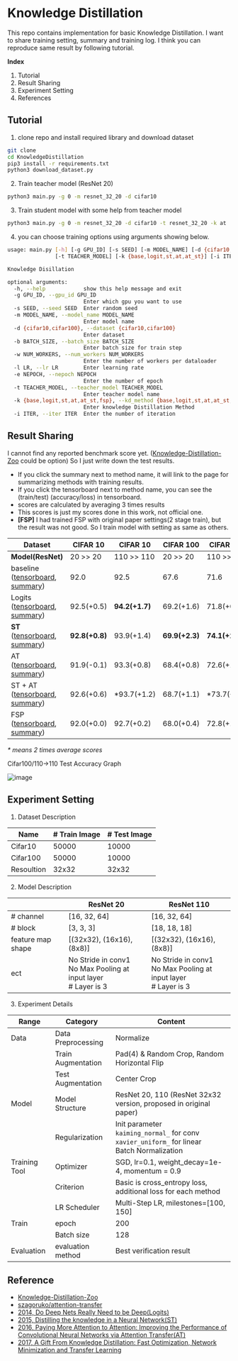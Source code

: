 # Knowledge Distillation
This repo contains implementation for basic Knowledge Distillation. I want to share training setting, summary and training log. I think you can reproduce same result by following tutorial. 



**Index**

1. Tutorial
2. Result Sharing
3. Experiment Setting
4. References



## Tutorial

1. clone repo and install required library and download dataset

```bash
git clone
cd KnowledgeDistillation
pip3 install -r requirements.txt
python3 download_dataset.py
```

2. Train teacher model (ResNet 20)

```bash
python3 main.py -g 0 -m resnet_32_20 -d cifar10
```

3. Train student model with some help from teacher model

```bash
python3 main.py -g 0 -m resnet_32_20 -d cifar10 -t resnet_32_20 -k at
```

4. you can choose training options using arguments showing below.

```bash
usage: main.py [-h] [-g GPU_ID] [-s SEED] [-m MODEL_NAME] [-d {cifar10,cifar100}] [-b BATCH_SIZE] [-w NUM_WORKERS] [-l LR] [-e NEPOCH]
               [-t TEACHER_MODEL] [-k {base,logit,st,at,at_st}] [-i ITER]

Knowledge Disillation

optional arguments:
  -h, --help            show this help message and exit
  -g GPU_ID, --gpu_id GPU_ID
                        Enter which gpu you want to use
  -s SEED, --seed SEED  Enter random seed
  -m MODEL_NAME, --model_name MODEL_NAME
                        Enter model name
  -d {cifar10,cifar100}, --dataset {cifar10,cifar100}
                        Enter dataset
  -b BATCH_SIZE, --batch_size BATCH_SIZE
                        Enter batch size for train step
  -w NUM_WORKERS, --num_workers NUM_WORKERS
                        Enter the number of workers per dataloader
  -l LR, --lr LR        Enter learning rate
  -e NEPOCH, --nepoch NEPOCH
                        Enter the number of epoch
  -t TEACHER_MODEL, --teacher_model TEACHER_MODEL
                        Enter teacher model name
  -k {base,logit,st,at,at_st,fsp}, --kd_method {base,logit,st,at,at_st,fsp}
                        Enter knowledge Distillation Method
  -i ITER, --iter ITER  Enter the number of iteration

```



## Result Sharing

I cannot find any reported benchmark score yet. ([Knowledge-Distillation-Zoo](https://github.com/AberHu/Knowledge-Distillation-Zoo) could be option) So I just write down the test results. 

- If you click the summary next to method name, it will link to the page for summarizing methods with training results. 
- If you click the tensorboard next to method name, you can see the (train/test) (accuracy/loss) in tensorboard.
- scores are calculated by averaging 3 times results
- This scores is just my scores done in this work, not official one.
- **[FSP]** I had trained FSP with original paper settings(2 stage train), but the result was not good. So I train model with setting as same as others.

| Dataset                                | CIFAR 10       | CIFAR 10       | CIFAR 100      | CIFAR 100      | avg            |
| -------------------------------------- | -------------- | -------------- | -------------- | -------------- | -------------- |
| **Model(ResNet)**                      | 20 >> 20       | 110 >> 110     | 20 >> 20       | 110 >> 110    |                |
| baseline <br />([tensorboard](https://tensorboard.dev/experiment/uDRWaW9bQ7qD4RTVoMijpQ/#scalars), [summary](docs/baseline.md)) | 92.0           | 92.5           | 67.6           | 71.6          | 80.9           |
| Logits <br />([tensorboard](https://tensorboard.dev/experiment/XQxR2I61QoergHwPQK2jxg), [summary](docs/logit.md)) | 92.5(+0.5)     | **94.2(+1.7)** | 69.2(+1.6)     | 71.8(+0.2)     | 81.9(+1.0)     |
| **ST** <br />([tensorboard](https://tensorboard.dev/experiment/wBPnPMRtQ6mjjio2oZckQA/), [summary](docs/st.md)) | **92.8(+0.8)** | 93.9(+1.4)     | **69.9(+2.3)** | **74.1(+2.5)** | **82.7(+1.8)** |
| AT <br />([tensorboard](https://tensorboard.dev/experiment/wBPnPMRtQ6mjjio2oZckQA/), [summary](docs/at.md)) | 91.9(-0.1)     | 93.3(+0.8)     | 68.4(+0.8)     | 72.6(+1.0)     | 81.55(+0.65)   |
| ST + AT <br />([tensorboard](https://tensorboard.dev/experiment/TWk1w7R5RZ6SmD3n6tVd3w/), [summary](docs/at_st.md)) | 92.6(+0.6)     | *93.7(+1.2)     | 68.7(+1.1)     | *73.7(+2.1)     | 82.2(+1.5)     |
| FSP<br />([tensorboard](https://tensorboard.dev/experiment/zMKtJqwKRJGfXUEAFMXqhw/), [summary](docs/fsp.md)) | 92.0(+0.0) | 92.7(+0.2) | 68.0(+0.4) | 72.8(+1.2) | 81.4(+0.5) |

*\* means 2 times average scores*



Cifar100/110->110 Test Accuracy Graph

![image](https://user-images.githubusercontent.com/31476895/131270339-9fcea168-8a73-44bc-bddf-c6ec59983106.png)



## Experiment Setting

1. Dataset Description

| Name       | # Train Image | # Test Image |
| ---------- | ------------- | ------------ |
| Cifar10    | 50000         | 10000        |
| Cifar100   | 50000         | 10000        |
| Resoultion | 32x32         | 32x32        |



2. Model Description

|                   | ResNet 20                                                    | ResNet 110                                                   |
| ----------------- | ------------------------------------------------------------ | ------------------------------------------------------------ |
| # channel         | [16, 32, 64]                                                 | [16, 32, 64]                                                 |
| # block           | [3, 3, 3]                                                    | [18, 18, 18]                                                 |
| feature map shape | [(32x32), (16x16), (8x8)]                                    | [(32x32), (16x16), (8x8)]                                    |
| ect               | No Stride in conv1<br />No Max Pooling at input layer<br /># Layer is 3 | No Stride in conv1<br />No Max Pooling at input layer<br /># Layer is 3 |



3. Experiment Details

| Range         | Category           | Content                                                      |
| ------------- | ------------------ | ------------------------------------------------------------ |
| Data          | Data Preprocessing | Normalize                                                    |
|               | Train Augmentation | Pad(4) & Random Crop, Random Horizontal Flip                 |
|               | Test Augmentation  | Center Crop                                                  |
| Model         | Model Structure    | ResNet 20, 110 (ResNet 32x32 version, proposed in original paper) |
|               | Regularization     | Init parameter<br />`kaiming_normal_` for conv<br />`xavier_uniform_` for linear<br />Batch Normalization |
| Training Tool | Optimizer          | SGD, lr=0.1, weight_decay=1e-4, momentum = 0.9               |
|               | Criterion          | Basic is cross_entropy loss, additional loss for each method |
|               | LR Scheduler       | Multi-Step LR, milestones=[100, 150]                         |
| Train         | epoch              | 200                                                          |
|               | Batch size         | 128                                                          |
| Evaluation    | evaluation method  | Best verification result                                     |



## Reference

- [Knowledge-Distillation-Zoo](https://github.com/AberHu/Knowledge-Distillation-Zoo)
- [szagoruko/attention-transfer](https://github.com/szagoruyko/attention-transfer)
- [2014, Do Deep Nets Really Need to be Deep(Logits)](https://arxiv.org/abs/1312.6184)
- [2015, Distilling the knowledge in a Neural Network(ST)](https://arxiv.org/abs/1503.02531)
- [2016, Paying More Attention to Attention: Improving the Performance of Convolutional Neural Networks via Attention Transfer(AT)](https://arxiv.org/abs/1612.03928)
- [2017, A Gift From Knowledge Distillation: Fast Optimization, Network Minimization and Transfer Learning](https://openaccess.thecvf.com/content_cvpr_2017/html/Yim_A_Gift_From_CVPR_2017_paper.html)

